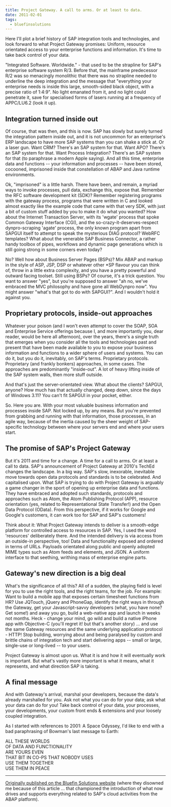 ```yaml
---
title: Project Gateway. A call to arms. Or at least to data.
date: 2011-02-01
tags:
  - bluefinsolutions
---
```


Here I'll plot a brief history of SAP integration tools and technologies, and look forward to what Project Gateway promises: Uniform, resource orientated access to your enterprise functions and information. It's time to take back control of your data.

"Integrated Software. Worldwide." - that used to be the strapline for SAP's enterprise software system R/3. Before that, the mainframe predecessor R/2 was so menacingly monolithic that there was no strapline needed to underline the deep integration and the message that "everything your enterprise needs is inside this large, smooth-sided black object, with a precise ratio of 1:4:9". No light emanated from it, and no light could penetrate it, save for specialised forms of lasers running at a frequency of APPC/LU6.2 (look it up).

## Integration turned inside out

Of course, that was then, and this is now. SAP has slowly but surely turned the integration pattern inside out, and it is not uncommon for an enterprise's ERP landscape to have more SAP systems than you can shake a stick at. Or a laser gun. Want CRM? There's an SAP system for that. Want APO? There's an SAP system for that. Want Process Integration? There's an SAP system for that (to paraphrase a modern Apple saying). And all this time, enterprise data and functions -- your information and processes -- have been stored, cocooned, imprisoned inside that constellation of ABAP and Java runtime environments.

Ok, "imprisoned" is a little harsh. There have been, and remain, a myriad ways to invoke processes, pull data, exchange this, expose that. Remember the RFC software development kit (SDK)? Remember registering programs with the gateway process, programs that were written in C and looked almost exactly like the example code that came with that very SDK, with just a bit of custom stuff added by you to make it do what you wanted? How about the Internet Transaction Server, with its 'wgate' process that spoke Common Gateway Interface (CGI), and the so-crazy-it-deserves-respect dynpro-scraping 'agate' process, the only known program apart from SAPGUI itself to attempt to speak the mysterious DIAG protocol? WebRFC templates? What about the venerable SAP Business Connector, a rather handy toolbox of pipes, workflows and dynamic page generations which is still going strong in some corners even today?

No? Well how about Business Server Pages (BSPs)? Mix ABAP and markup in the style of ASP, JSP, DSP or whatever other \*SP flavour you can think of, throw in a little extra complexity, and you have a pretty powerful and outward facing toolset. Still using BSPs? Of course, it's a trick question. You want to answer "yes", but you're supposed to answer "ah no, we've embraced the MVC philosophy and have gone all WebDynpro now". You might answer "what's that got to do with SAPGUI?". And I wouldn't hold it against you.

## Proprietary protocols, inside-out approaches

Whatever your poison (and I won't even attempt to cover the SOAP, SOA and Enterprise Service offerings because I, and more importantly you, dear reader, would be here all afternoon), over the years, there's a single truth that emerges when you consider all the tools and technologies past and present that have been made available to you to expose your business information and functions to a wider sphere of users and systems. You can do it, but you do it, inevitably, on SAP's terms. Proprietary protocols. Proprietary (and frankly bonkers) approaches, in some cases. The approaches are predominantly "inside-out". A lot of heavy lifting inside of the SAP system walls, then more stuff outside.

And that's just the server-orientated view. What about the clients? SAPGUI, anyone? How much has that actually changed, deep down, since the days of Windows 3.11? You can't fit SAPGUI in your pocket, either.

So. Here you are. With your most valuable business information and processes inside SAP. Not locked up, by any means. But you're prevented from grabbing and running with that information, those processes, in an agile way, because of the inertia caused by the sheer weight of SAP-specific technology between where your servers end and where your users start.

## The promise of SAP's Project Gateway

But it's 2011 and time for a change. A time for a call to arms. Or at least a call to data. SAP's announcement of Project Gateway at 2010's TechEd changes the landscape. In a big way. SAP's slow, inexorable, inevitable move towards open data protocols and standards is to be celebrated. And capitalised upon. What SAP is trying to do with Project Gateway is arguably a game changer in the sport of opening up enterprise data and functions. They have embraced and adopted such standards, protocols and approaches such as Atom, the Atom Publishing Protocol (APP), resource orientation (yes, related to Representational State Transfer!) and the Open Data Protocol (OData). From this perspective, if it works for Google and Google's customers, it can work too for SAP and SAP's customers!

Think about it: What Project Gateway intends to deliver is a smooth-edge platform for controlled access to resources in SAP. Yes, I used the word 'resources' deliberately there. And the intended delivery is via access from an outside-in perspective, too! Data and functionality exposed and ordered in terms of URLs. Payloads orientated along public and openly adopted MIME types such as Atom feeds and elements, and JSON. A uniform interface to that seething, writhing mass of enterprise engine parts.

## Gateway's new direction is a big deal

What's the significance of all this? All of a sudden, the playing field is level for you to use the right tools, and the right teams, for the job. For example: Want to build a mobile app that exposes certain timesheet functions from HR? Use JQTouch, jQuery and PhoneGap, identify the right ways in through the Gateway, get your Javascript-savvy developers (what, you have none? Get some!) and away you go, build a web-native app and launch in weeks not months. Heck - change your mind, go wild and build a native iPhone app with Objective-C (you'll regret it! but that's another story) … and use the same Gateway resources and the same underlying application protocol - HTTP! Stop building, worrying about and being paralysed by custom and brittle chains of integration tech and start delivering apps -- small or large, single-use or long-lived -- to your users.

Project Gateway is almost upon us. What it is and how it will eventually work is important. But what's vastly more important is what it means, what it represents, and what direction SAP is taking.

## A final message

And with Gateway's arrival, marshal your developers, because the data's already marshalled for you. Ask not what you can do for your data; ask what your data can do for you! Take back control of your data, your processes, your developments, your custom front ends & extensions and your loosely coupled integration.

As I started with references to 2001: A Space Odyssey, I'd like to end with a bad paraphrasing of Bowman's last message to Earth:

ALL THESE WORLDS<br/>
OF DATA AND FUNCTIONALITY<br/>
ARE YOURS EVEN<br/>
THAT BIT IN CO-PS THAT NOBODY USES<br/>
USE THEM TOGETHER<br/>
USE THEM IN PEACE

---


[Originally published on the Bluefin Solutions website](https://web.archive.org/web/20180227042502/http://www.bluefinsolutions.com/insights/dj-adams/february-2011/project-gateway-a-call-to-arms-or-at-least-to-da) (where they disowned me because of this article ... that championed the introduction of what now drives and supports everything related to SAP's cloud activities from the ABAP platform).
